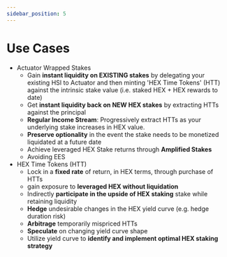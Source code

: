 ```yaml
---
sidebar_position: 5
---
```


# Use Cases
- Actuator Wrapped Stakes
  - Gain **instant liquidity on EXISTING stakes** by delegating your existing HSI to Actuator and then minting 'HEX Time Tokens' (HTT) against the intrinsic stake value (i.e. staked HEX + HEX rewards to date)
  - Get **instant liquidity back on NEW HEX stakes** by extracting HTTs against the principal
  - **Regular Income Stream**: Progressively extract HTTs as your underlying stake increases in HEX value.
  - **Preserve optionality** in the event the stake needs to be monetized liquidated at a future date
  - Achieve leveraged HEX Stake returns through **Amplified Stakes** 
  - Avoiding EES 
- HEX Time Tokens (HTT)
  - Lock in a **fixed rate** of return, in HEX terms, through purchase of HTTs
  - gain exposure to **leveraged HEX without liquidation** 
  - Indirectly **participate in the upside of HEX staking** stake while retaining liquidity
  - **Hedge** undesirable changes in the HEX yield curve (e.g. hedge duration risk)
  - **Arbitrage** temporarily mispriced HTTs
  - **Speculate** on changing yield curve shape
  - Utilize yield curve to **identify and implement optimal HEX staking strategy**

